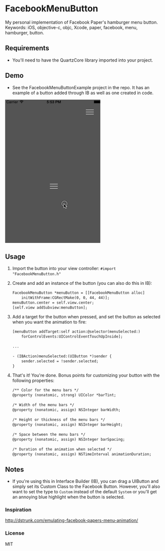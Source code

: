 FacebookMenuButton
==================

My personal implementation of Facebook Paper's hamburger menu button. 
Keywords: iOS, objective-c, objc, Xcode, paper, facebook, menu, hamburger, button.

## Requirements
 - You'll need to have the QuartzCore library imported into your project.

## Demo
 - See the FacebookMenuButtonExample project in the repo. It has an example of
	 a button added through IB as well as one created in code.

![](./demo.gif)

## Usage
 1. Import the button into your view controller: `#import "FacebookMenuButton.h"`
 2. Create and add an instance of the button (you can also do this in IB):

		FacebookMenuButton *menuButton = [[FacebookMenuButton alloc] 
			initWithFrame:CGRectMake(0, 0, 44, 44)];
		menuButton.center = self.view.center;
		[self.view addSubview:menuButton];

 3. Add a target for the button when pressed, and set the button as selected
		when you want the animation to fire:

		[menuButton addTarget:self action:@selector(menuSelected:) 
			forControlEvents:UIControlEventTouchUpInside];

		...

		- (IBAction)menuSelected:(UIButton *)sender {
			sender.selected = !sender.selected;
		}

 4. That's it! You're done. Bonus points for customizing your button with the
		following properties:

		/** Color for the menu bars */
		@property (nonatomic, strong) UIColor *barTint;

		/* Width of the menu bars */
		@property (nonatomic, assign) NSInteger barWidth;

		/* Height or thickness of the menu bars */
		@property (nonatomic, assign) NSInteger barHeight;

		/* Space between the menu bars */
		@property (nonatomic, assign) NSInteger barSpacing;

		/* Duration of the animation when selected */
		@property (nonatomic, assign) NSTimeInterval animationDuration;


## Notes
 - If you're using this in Interface Builder (IB), you can drag a UIButton and
	 simply set its Custom Class to the Facebook Button. However, you'll also want
	 to set the type to `Custom` instead of the default `System` or you'll get an
	 annoying blue highlight when the button is selected.

### Inspiration
http://dstrunk.com/emulating-facebook-papers-menu-animation/

### License
MIT
